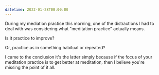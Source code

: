```yaml
---
datetime: 2022-01-28T00:00:00
---
```

During my mediation practice this morning, one of the distractions I had to deal with was considering what "meditation practice" actually means.

Is it practice to improve?


Or, practice as in something habitual or repeated?

I came to the conclusion it's the latter simply because if the focus of your meditation practice is to get better at meditation, then I believe you're missing the point of it all.
